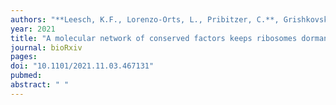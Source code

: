 ```yaml
---
authors: "**Leesch, K.F., Lorenzo-Orts, L., Pribitzer, C.**, Grishkovskaya, I., Matzinger, M., Roitinger, E., Belacic, K., Kandolf, S., Lin, T.-Y., Mechtler, K., Meinhart, A., Haselbach, D., **Pauli, A.**"
year: 2021
title: "A molecular network of conserved factors keeps ribosomes dormant in the egg"
journal: bioRxiv
pages: 
doi: "10.1101/2021.11.03.467131"
pubmed: 
abstract: " "
---
```

